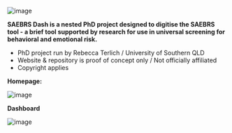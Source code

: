 
![image](https://github.com/user-attachments/assets/c44b14d1-cbd9-431f-a630-a831f9811a55)


**SAEBRS Dash is a nested PhD project designed to digitise the SAEBRS tool - a brief tool supported by research for use in universal screening for behavioral
and emotional risk.**


- PhD project run by Rebecca Terlich / University of Southern QLD  
- Website & repository is proof of concept only / Not officially affiliated
- Copyright applies 

**Homepage:**

![image](https://github.com/user-attachments/assets/7f2abedf-3b22-4bea-a11f-a88ef066a663)


**Dashboard**

![image](https://github.com/user-attachments/assets/edf09133-7675-44ce-a943-13d999368248)
